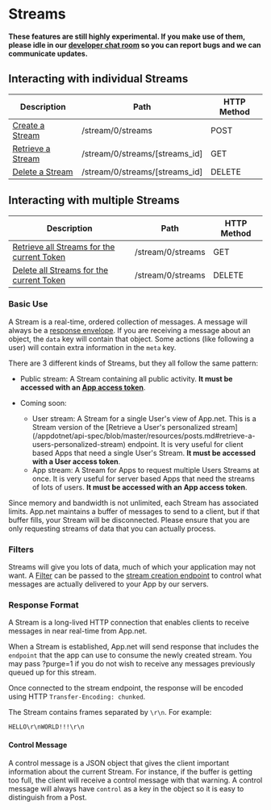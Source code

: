 # Streams

**These features are still highly experimental. If you make use of them, please idle in our [developer chat room](https://www.hipchat.com/garqCaGOZ) so you can report bugs and we can communicate updates.**

## Interacting with individual Streams ##

<table class="table table-striped">
    <thead>
        <tr>
            <th>Description</th>
            <th>Path</th>
            <th>HTTP Method</th>
        </tr>
    </thead>
    <tbody>
        <tr>
            <td><a href="/appdotnet/api-spec/blob/master/resources/streams.md#create-a-stream">Create a Stream</a></td>
            <td>/stream/0/streams</td>
            <td>POST</td>
        </tr>
        <tr>
            <td><a href="/appdotnet/api-spec/blob/master/resources/streams.md#retrieve-a-stream">Retrieve a Stream</a></td>
            <td>/stream/0/streams/[streams_id]</td>
            <td>GET</td>
        </tr>
        <tr>
            <td><a href="/appdotnet/api-spec/blob/master/resources/streams.md#delete-a-stream">Delete a Stream</a></td>
            <td>/stream/0/streams/[streams_id]</td>
            <td>DELETE</td>
        </tr>
    </tbody>
</table>

## Interacting with multiple Streams

<table class="table table-striped">
    <thead>
        <tr>
            <th>Description</th>
            <th>Path</th>
            <th>HTTP Method</th>
        </tr>
    </thead>
    <tbody>
        <tr>
            <td><a href="/appdotnet/api-spec/blob/master/resources/streams.md#get-current-tokens-streams">Retrieve all Streams for the current Token</a></td>
            <td>/stream/0/streams</td>
            <td>GET</td>
        </tr>
        <tr>
            <td><a href="/appdotnet/api-spec/blob/master/resources/streams.md#delete-all-of-the-current-tokens-streams">Delete all Streams for the current Token</a></td>
            <td>/stream/0/streams</td>
            <td>DELETE</td>
        </tr>
    </tbody>
</table>

### Basic Use

A Stream is a real-time, ordered collection of messages. A message will always be a [response envelope](/appdotnet/api-spec/blob/master/migrations.md#current-migrations). If you are receiving a message about an object, the ```data``` key will contain that object. Some actions (like following a user) will contain extra information in the ```meta``` key.

There are 3 different kinds of Streams, but they all follow the same pattern:

* Public stream: A Stream containing all public activity. **It must be accessed with an [App access token](/appdotnet/api-spec/blob/master/auth.md#app-access-token-flow)**.

* Coming soon:
    * User stream: A Stream for a single User's view of App.net. This is a Stream version of the [Retrieve a User's personalized stream]
(/appdotnet/api-spec/blob/master/resources/posts.md#retrieve-a-users-personalized-stream) endpoint. It is very useful for client
based Apps that need a single User's Stream. **It must be accessed with a User access token**.
    * App stream: A Stream for Apps to request multiple Users Streams at once. It is very useful for server based Apps that need the
streams of lots of users. **It must be accessed with an App access token**.

Since memory and bandwidth is not unlimited, each Stream has associated limits. App.net maintains a buffer of messages to send to a
client, but if that buffer fills, your Stream will be disconnected. Please ensure that you are only requesting streams of data that
you can actually process.

### Filters

Streams will give you lots of data, much of which your application may not want. A [Filter](../objects/filter.md) can be passed to the [stream creation endpoint](#create-a-stream) to control what messages are actually delivered to your App by our servers.

### Response Format

A Stream is a long-lived HTTP connection that enables clients to receive messages in near real-time from App.net.

When a Stream is established, App.net will send response that includes the ```endpoint``` that the app can use to consume the newly created stream. You may pass ?purge=1 if you do not wish to receive any messages previously queued up for this stream.

Once connected to the stream endpoint, the response will be encoded using HTTP ```Transfer-Encoding: chunked```.

The Stream contains frames separated by ```\r\n```. For example:


    HELLO\r\nWORLD!!!\r\n


#### Control Message

A control message is a JSON object that gives the client important information about the current Stream. For instance, if the buffer
is getting too full, the client will receive a control message with that warning. A control message will always have ```control```
as a key in the object so it is easy to distinguish from a Post.
